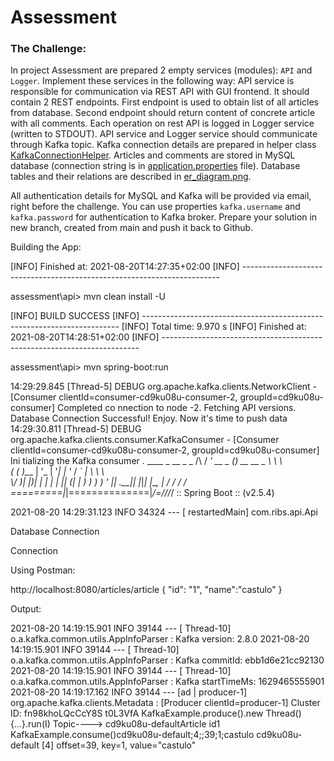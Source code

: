 # Assessment

### The Challenge:

In project Assessment are prepared 2 empty services (modules): `API` and `Logger`. Implement these services in the
following way:
API service is responsible for communication via REST API with GUI frontend. It should contain 2 REST endpoints. First
endpoint is used to obtain list of all articles from database. Second endpoint should return content of concrete article
with all comments. Each operation on rest API is logged in Logger service (written to STDOUT). API service and Logger
service should communicate through Kafka topic. Kafka connection details are prepared in helper
class [KafkaConnectionHelper](api/src/main/java/com/ribs/api/KafkaConnectionHelper.java). Articles and comments are
stored in MySQL database (connection string is
in [application.properties](api/src/main/resources/application.properties) file). Database tables and their relations
are described in [er_diagram.png](er_diagram.png).

All authentication details for MySQL and Kafka will be provided via email, right before the challenge. You can use
properties `kafka.username` and `kafka.password` for authentication to Kafka broker. Prepare your solution in new
branch, created from main and push it back to Github.



Building the App:

[INFO] Finished at: 2021-08-20T14:27:35+02:00
[INFO] ------------------------------------------------------------------------

assessment\api> mvn clean install -U

[INFO] BUILD SUCCESS
[INFO] ------------------------------------------------------------------------
[INFO] Total time:  9.970 s
[INFO] Finished at: 2021-08-20T14:28:51+02:00
[INFO] ------------------------------------------------------------------------


assessment\api> mvn spring-boot:run

14:29:29.845 [Thread-5] DEBUG org.apache.kafka.clients.NetworkClient - [Consumer clientId=consumer-cd9ku08u-consumer-2, groupId=cd9ku08u-consumer] Completed co
nnection to node -2. Fetching API versions.
Database Connection Successful! Enjoy. Now it's time to push data
14:29:30.811 [Thread-5] DEBUG org.apache.kafka.clients.consumer.KafkaConsumer - [Consumer clientId=consumer-cd9ku08u-consumer-2, groupId=cd9ku08u-consumer] Ini
tializing the Kafka consumer
  .   ____          _            __ _ _
 /\\ / ___'_ __ _ _(_)_ __  __ _ \ \ \ \
( ( )\___ | '_ | '_| | '_ \/ _` | \ \ \ \
 \\/  ___)| |_)| | | | | || (_| |  ) ) ) )
  '  |____| .__|_| |_|_| |_\__, | / / / /
 =========|_|==============|___/=/_/_/_/
 :: Spring Boot ::                (v2.5.4)

2021-08-20 14:29:31.123  INFO 34324 --- [  restartedMain] com.ribs.api.Api  


Database Connection

Connection


Using Postman:

http://localhost:8080/articles/article
{ "id": "1",
  "name":"castulo"
}


Output:

2021-08-20 14:19:15.901  INFO 39144 --- [      Thread-10] o.a.kafka.common.utils.AppInfoParser     : Kafka version: 2.8.0
2021-08-20 14:19:15.901  INFO 39144 --- [      Thread-10] o.a.kafka.common.utils.AppInfoParser     : Kafka commitId: ebb1d6e21cc92130
2021-08-20 14:19:15.901  INFO 39144 --- [      Thread-10] o.a.kafka.common.utils.AppInfoParser     : Kafka startTimeMs: 1629465555901
2021-08-20 14:19:17.162  INFO 39144 --- [ad | producer-1] org.apache.kafka.clients.Metadata        : [Producer clientId=producer-1] Cluster ID: fn98khoLQcCcY8S
t0L3VfA
KafkaExample.produce().new Thread() {...}.run(I) Topic----> cd9ku08u-defaultArticle id1
KafkaExample.consume()cd9ku08u-default;4;;39;1;castulo
cd9ku08u-default [4] offset=39, key=1, value="castulo"

